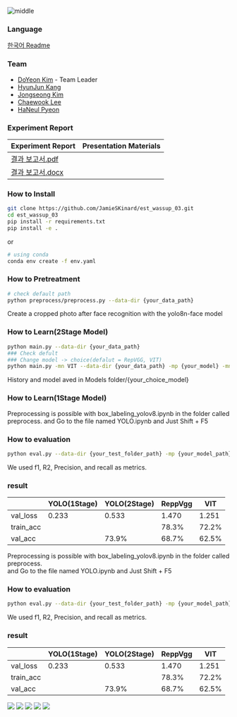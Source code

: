 ![middle](https://capsule-render.vercel.app/api?type=cylinder&color=0147FF&height=150&section=header&text=Wassup&fontColor=FFFFFF&fontSize=70&animation=fadeIn&fontAlignY=55)
### Language
[한국어 Readme](https://github.com/electronicguy97/est_wassup_03/blob/main/exam/korean/korean.md)

### Team
- [DoYeon Kim](https://github.com/electronicguy97) - Team Leader
- [HyunJun Kang](https://github.com/)
- [Jongseong Kim](https://github.com/JamieSKinard)
- [Chaewook Lee](https://github.com/leecw12)
- [HaNeul Pyeon](https://github.com/Haneul1002)

### Experiment Report
|Experiment Report|Presentation Materials|
|---|---|
|[결과 보고서.pdf](https://github.com/electronicguy97/est_wassup_03/files/14435573/default.pdf)||
|[결과 보고서.docx](https://github.com/electronicguy97/est_wassup_03/files/14435574/default.docx)||

### How to Install
```bash
git clone https://github.com/JamieSKinard/est_wassup_03.git
cd est_wassup_03
pip install -r requirements.txt
pip install -e .
```
or
```bash
# using conda
conda env create -f env.yaml
```

### How to Pretreatment
```bash
# check default path
python preprocess/preprocess.py --data-dir {your_data_path}
```
Create a cropped photo after face recognition with the yolo8n-face model

### How to Learn(2Stage Model)
```bash
python main.py --data-dir {your_data_path}
### Check defult
### Change model -> choice(defalut = RepVGG, VIT)
python main.py -mn VIT --data-dir {your_data_path} -mp {your_model} -mn {Reppvgg or VIT}
```
History and model aved in Models folder/{your_choice_model}

### How to Learn(1Stage Model)
Preprocessing is possible with box_labeling_yolov8.ipynb in the folder called preprocess.
and Go to the file named YOLO.ipynb and Just Shift + F5

### How to evaluation
```bash
python eval.py --data-dir {your_test_folder_path} -mp {your_model_path} -mn {Repvgg, VIT}
```
We used f1, R2, Precision, and recall as metrics.

### result
||YOLO(1Stage)|YOLO(2Stage)|ReppVgg|VIT|
|---|---|---|---|---|
|val_loss|0.233|0.533|1.470|1.251|
|train_acc|||78.3%|72.2%|
|val_acc||73.9%|68.7%|62.5%|
Preprocessing is possible with box_labeling_yolov8.ipynb in the folder called preprocess.<br>
and Go to the file named YOLO.ipynb and Just Shift + F5

### How to evaluation
```bash
python eval.py --data-dir {your_test_folder_path} -mp {your_model_path} -mn {Repvgg, VIT}
```
We used f1, R2, Precision, and recall as metrics.

### result
||YOLO(1Stage)|YOLO(2Stage)|ReppVgg|VIT|
|---|---|---|---|---|
|val_loss|0.233|0.533|1.470|1.251|
|train_acc|||78.3%|72.2%|
|val_acc||73.9%|68.7%|62.5%|


<img src="https://img.shields.io/badge/PyTorch-EE4C2C?style=for-the-badge&logo=PyTorch&logoColor=white"> <img src = "https://img.shields.io/badge/python-3776AB?style=for-the-badge&logo=python&logoColor=white">
<a href="https://code.visualstudio.com/" onClick=""><img src="https://img.shields.io/badge/VSC-007ACC?style=flat-square&logo=Visual Studio Code&logoColor=white"/></a>
<a href="https://www.linux.org/" onClick=""><img src="https://img.shields.io/badge/Linux-FCC624?style=flat-square&logo=Linux&logoColor=white"/></a>
<a href="https://git-scm.com/" onClick=""><img src="https://img.shields.io/badge/Git-F05032?style=flat-square&logo=Git&logoColor=white"/></a>

